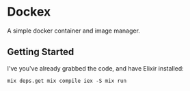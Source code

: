# Dockex

A simple docker container and image manager.

## Getting Started

I've you've already grabbed the code, and have Elixir installed:

`
mix deps.get
mix compile
iex -S mix run
`
